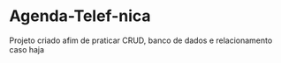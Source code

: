 # Agenda-Telef-nica
Projeto criado afim de praticar CRUD, banco de dados e relacionamento caso haja
